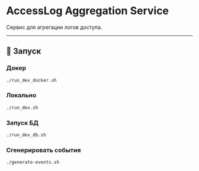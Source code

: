 # AccessLog Aggregation Service

Сервис для агрегации логов доступа.

---

## 🚀 Запуск

### Докер
```bash
./run_dev_docker.sh
```
### Локально
```bash
./run_dev.sh
```

### Запуск БД
```bash
./run_dev_db.sh
```

### Сгенерировать события
```bash
./generate-events.sh
```